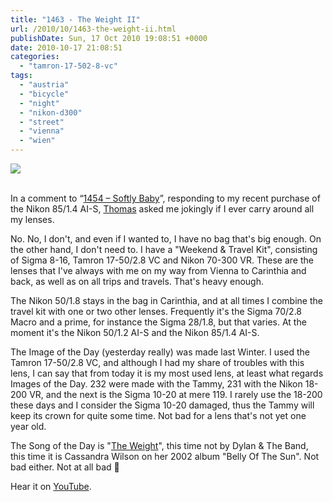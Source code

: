 ```yaml
---
title: "1463 - The Weight II"
url: /2010/10/1463-the-weight-ii.html
publishDate: Sun, 17 Oct 2010 19:08:51 +0000
date: 2010-10-17 21:08:51
categories: 
  - "tamron-17-502-8-vc"
tags: 
  - "austria"
  - "bicycle"
  - "night"
  - "nikon-d300"
  - "street"
  - "vienna"
  - "wien"
---
```

<div class="container">
<div class="center"><a target="_blank" href="https://d25zfm9zpd7gm5.cloudfront.net/1200x1200/2009/20091228_191919_ps.jpg"><img src="https://d25zfm9zpd7gm5.cloudfront.net/0600x0600/2009/20091228_191919_ps.jpg" /></a></div>
</div>
<br />

In a comment to “<a target="_blank" href="/2010/10/1454-softly-baby.html">1454 – Softly Baby</a>”, responding to my recent purchase of the Nikon 85/1.4 AI-S, <a target="_blank" href="http://www.nobodys-domain.de/">Thomas</a> asked me jokingly if I ever carry around all my lenses.

No. No, I don't, and even if I wanted to, I have no bag that's big enough. On the other hand, I don't need to. I have a "Weekend & Travel Kit", consisting of Sigma 8-16, Tamron 17-50/2.8 VC and Nikon 70-300 VR. These are the lenses that I've always with me on my way from Vienna to Carinthia and back, as well as on all trips and travels. That's heavy enough. 

The Nikon 50/1.8 stays in the bag in Carinthia, and at all times I combine the travel kit with one or two other lenses. Frequently it's the Sigma 70/2.8 Macro and a prime, for instance the Sigma 28/1.8, but that varies. At the moment it's the Nikon 50/1.2 AI-S and the Nikon 85/1.4 AI-S.

 The Image of the Day (yesterday really) was made last Winter. I used the Tamron 17-50/2.8 VC, and although I had my share of troubles with this lens, I can say that from today it is my most used lens, at least what regards Images of the Day. 232 were made with the Tammy, 231 with the Nikon 18-200 VR, and the next is the Sigma 10-20 at mere 119. I rarely use the 18-200 these days and I consider the Sigma 10-20 damaged, thus the Tammy will keep its crown for quite some time. Not bad for a lens that's not yet one year old.

The Song of the Day is "<a target="_blank" href="http://www.lyricsmode.com/lyrics/a/aretha_franklin/the_weight.html">The Weight</a>", this time not by Dylan &amp; The Band, this time it is Cassandra Wilson on her 2002 album "Belly Of The Sun". Not bad either. Not at all bad 🙂

Hear it on <a target="_blank" href="http://www.youtube.com/watch?v=x26I1EHGgmI">YouTube</a>.


